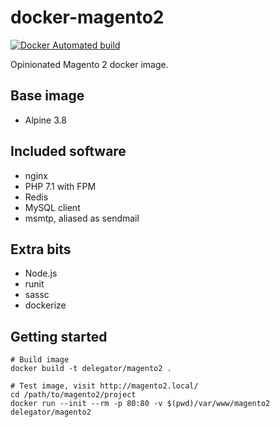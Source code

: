 # docker-magento2

[![Docker Automated build](https://img.shields.io/docker/automated/delegator/magento2.svg?style=flat-square)](https://hub.docker.com/r/delegator/magento2/)

Opinionated Magento 2 docker image.

## Base image

 - Alpine 3.8

## Included software

 - nginx
 - PHP 7.1 with FPM
 - Redis
 - MySQL client
 - msmtp, aliased as sendmail

## Extra bits

 - Node.js
 - runit
 - sassc
 - dockerize

## Getting started

```sh-session
# Build image
docker build -t delegator/magento2 .

# Test image, visit http://magento2.local/
cd /path/to/magento2/project
docker run --init --rm -p 80:80 -v $(pwd)/var/www/magento2 delegator/magento2
```
